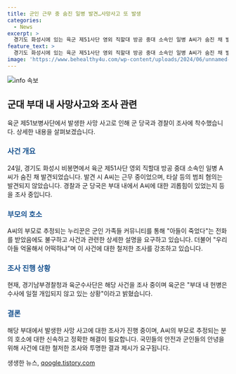```yaml
---
title: 군인 근무 중 숨진 일병 발견…사망사고 또 발생
categories:
  - News
excerpt: >
  경기도 화성시에 있는 육군 제51사단 영외 직할대 방공 중대 소속인 일병 A씨가 숨진 채 발견됐다. 현장에서 타살 등 범죄 혐의점은 발견되지 않았으며, 경찰과 군은 A씨를 상대로 한 부대 내 괴롭힘이 있었는지 등을 조사 중이다. A씨의 부모로 추정되는 누리꾼은 군인 가족들 커뮤니티에 절대 그냥 넘어가면 안 된다고 호소했으며, 우리 아들 억울해서 어떡하냐며 관심을 당부했다. 경찰과 군은 해당 사건을 조사 중이다.
feature_text: >
  경기도 화성시에 있는 육군 제51사단 영외 직할대 방공 중대 소속인 일병 A씨가 숨진 채 발견됐다. 현장에서 타살 등 범죄 혐의점은 발견되지 않았으며, 경찰과 군은 A씨를 상대로 한 부대 내 괴롭힘이 있었는지 등을 조사 중이다. A씨의 부모로 추정되는 누리꾼은 군인 가족들 커뮤니티에 절대 그냥 넘어가면 안 된다고 호소했으며, 우리 아들 억울해서 어떡하냐며 관심을 당부했다. 경찰과 군은 해당 사건을 조사 중이다.
image: 'https://www.behealthy4u.com/wp-content/uploads/2024/06/unnamed-file.png'
---
```


<p><img src="https://www.behealthy4u.com/wp-content/uploads/2024/06/unnamed-file.png" alt="info 속보" /></p>

<h2 data-ke-size="size26">군대 부대 내 사망사고와 조사 관련</h2>

<p data-ke-size="size16">육군 제51보병사단에서 발생한 사망 사고로 인해 군 당국과 경찰이 조사에 착수했습니다. 상세한 내용을 살펴보겠습니다.</p>

<h3><b><span style="color: #1a5490;">사건 개요</span></b></h3>

<p data-ke-size="size16">24일, 경기도 화성시 비봉면에서 육군 제51사단 영외 직할대 방공 중대 소속인 일병 A씨가 숨진 채 발견되었습니다. 발견 시 A씨는 근무 중이었으며, 타살 등의 범죄 혐의는 발견되지 않았습니다. 경찰과 군 당국은 부대 내에서 A씨에 대한 괴롭힘이 있었는지 등을 조사 중입니다.</p>

<h3><b><span style="color: #1a5490;">부모의 호소</span></b></h3>

<p data-ke-size="size16">A씨의 부모로 추정되는 누리꾼은 군인 가족들 커뮤니티를 통해 "아들이 죽었다"는 전화를 받았음에도 불구하고 사건과 관련한 상세한 설명을 요구하고 있습니다. 더불어 "우리 아들 억울해서 어떡하냐"며 이 사건에 대한 철저한 조사를 강조하고 있습니다.</p>

<h3><b><span style="color: #1a5490;">조사 진행 상황</span></b></h3>

<p data-ke-size="size16">현재, 경기남부경찰청과 육군수사단은 해당 사건을 조사 중이며 육군은 "부대 내 헌병은 수사에 일절 개입되지 않고 있는 상황"이라고 밝혔습니다.</p>

<h3><b><span style="color: #1a5490;">결론</span></b></h3>

<p data-ke-size="size16">해당 부대에서 발생한 사망 사고에 대한 조사가 진행 중이며, A씨의 부모로 추정되는 분의 호소에 대한 신속하고 정확한 해결이 필요합니다. 국민들의 안전과 군인들의 안녕을 위해 사건에 대한 철저한 조사와 투명한 결과 제시가 요구됩니다.</p>
생생한 뉴스, <a href="https://qoogle.tistory.com" rel="dofollow">qoogle.tistory.com</a>


